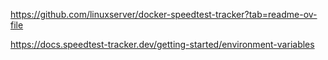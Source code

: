 https://github.com/linuxserver/docker-speedtest-tracker?tab=readme-ov-file

https://docs.speedtest-tracker.dev/getting-started/environment-variables
